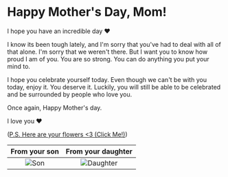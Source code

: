# Happy Mother's Day, Mom!

I hope you have an incredible day ❤️

I know its been tough lately, and I'm sorry that you've had to deal with all of that alone. I'm sorry that we weren't there.
But I want you to know how proud I am of you. You are so strong. You can do anything you put your mind to.

I hope you celebrate yourself today. Even though we can't be with you today, enjoy it. You deserve it.
Luckily, you will still be able to be celebrated and be surrounded by people who love you.

Once again, Happy Mother's day.

I love you ❤️

([P.S. Here are your flowers <3 (Click Me!)](https://awesometevv.github.io/MD24/HappyMothersDay.html))

|    From your son     |    From your daughter     |
| :------------------: | :-----------------------: |
| ![Son](image-83.jpg) | ![Daughter](image-89.jpg) |
